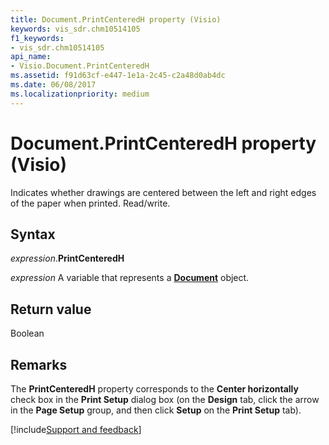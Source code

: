 ```yaml
---
title: Document.PrintCenteredH property (Visio)
keywords: vis_sdr.chm10514105
f1_keywords:
- vis_sdr.chm10514105
api_name:
- Visio.Document.PrintCenteredH
ms.assetid: f91d63cf-e447-1e1a-2c45-c2a48d0ab4dc
ms.date: 06/08/2017
ms.localizationpriority: medium
---
```



# Document.PrintCenteredH property (Visio)

Indicates whether drawings are centered between the left and right edges of the paper when printed. Read/write.


## Syntax

_expression_.**PrintCenteredH**

_expression_ A variable that represents a **[Document](Visio.Document.md)** object.


## Return value

Boolean


## Remarks

The **PrintCenteredH** property corresponds to the **Center horizontally** check box in the **Print Setup** dialog box (on the **Design** tab, click the arrow in the **Page Setup** group, and then click **Setup** on the **Print Setup** tab).

[!include[Support and feedback](~/includes/feedback-boilerplate.md)]